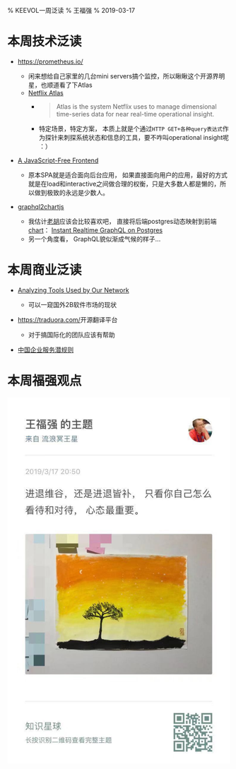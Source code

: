 % KEEVOL一周泛读
% 王福强
% 2019-03-17

# 本周技术泛读

- <https://prometheus.io/>
  - 闲来想给自己家里的几台mini servers搞个监控，所以瞅瞅这个开源界明星，也顺道看了下Atlas
  - [Netflix Atlas](https://github.com/Netflix/atlas) 
    - > Atlas is the system Netflix uses to manage dimensional time-series data for near real-time operational insight. 
    -  特定场景，特定方案， 本质上就是个通过`HTTP GET+各种query表达式`作为探针来刺探系统状态和信息的工具，要不咋叫operational insight呢 ：）

- [A JavaScript-Free Frontend](https://dev.to/winduptoy/a-javascript-free-frontend-2d3e)

    - 原本SPA就是适合面向后台应用， 如果直接面向用户的应用，最好的方式就是在load和interactive之间做合理的权衡，只是大多数人都是懒的，所以做到极致的永远是少数人。

- [graphql2chartjs](https://github.com/hasura/graphql-engine/tree/master/community/tools/graphql2chartjs)
  - 我估计[老胡](https://tinyletter.com/foxgem)应该会比较喜欢吧， 直接将后端postgres动态映射到前端[chart](https://www.chartjs.org/)： [Instant Realtime GraphQL on Postgres](https://hasura.io/)
  - 另一个角度看， GraphQL貌似渐成气候的样子...



# 本周商业泛读

- [Analyzing Tools Used by Our Network](https://www.usv.com/blog/analyzing-tools-used-by-our-network?utm_source=wanqu.co&utm_campaign=Wanqu+Daily&utm_medium=website)
  - 可以一窥国外2B软件市场的现状

- <https://traduora.com/>开源翻译平台
  - 对于搞国际化的团队应该有帮助

- [中国企业服务潜规则](https://mp.weixin.qq.com/s/6yAdOF8ha4FqObheKfusgA)



# 本周福强观点

![WechatIMG1902](images/WechatIMG1902.jpeg)